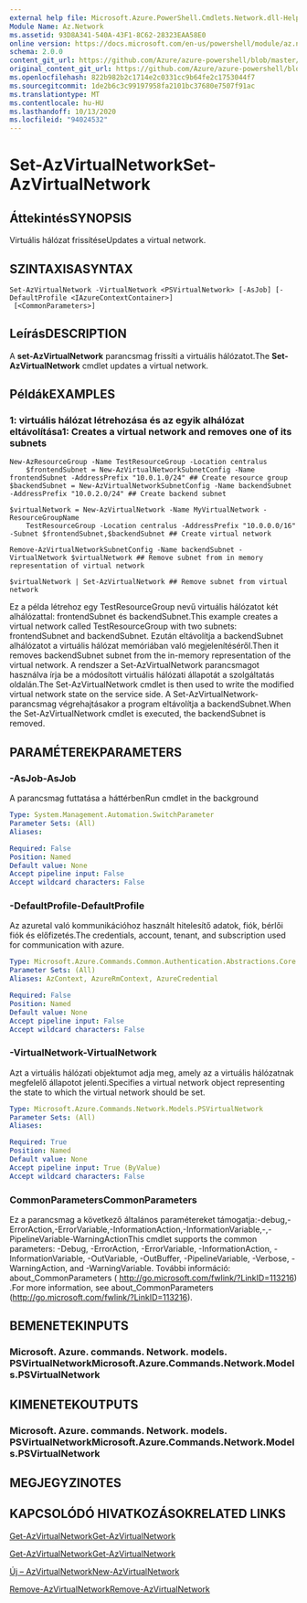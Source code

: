```yaml
---
external help file: Microsoft.Azure.PowerShell.Cmdlets.Network.dll-Help.xml
Module Name: Az.Network
ms.assetid: 93D8A341-540A-43F1-8C62-28323EAA58E0
online version: https://docs.microsoft.com/en-us/powershell/module/az.network/set-azvirtualnetwork
schema: 2.0.0
content_git_url: https://github.com/Azure/azure-powershell/blob/master/src/Network/Network/help/Set-AzVirtualNetwork.md
original_content_git_url: https://github.com/Azure/azure-powershell/blob/master/src/Network/Network/help/Set-AzVirtualNetwork.md
ms.openlocfilehash: 822b982b2c1714e2c0331cc9b64fe2c1753044f7
ms.sourcegitcommit: 1de2b6c3c99197958fa2101bc37680e7507f91ac
ms.translationtype: MT
ms.contentlocale: hu-HU
ms.lasthandoff: 10/13/2020
ms.locfileid: "94024532"
---
```

# <span data-ttu-id="45540-101">Set-AzVirtualNetwork</span><span class="sxs-lookup"><span data-stu-id="45540-101">Set-AzVirtualNetwork</span></span>

## <span data-ttu-id="45540-102">Áttekintés</span><span class="sxs-lookup"><span data-stu-id="45540-102">SYNOPSIS</span></span>
<span data-ttu-id="45540-103">Virtuális hálózat frissítése</span><span class="sxs-lookup"><span data-stu-id="45540-103">Updates a virtual network.</span></span>

## <span data-ttu-id="45540-104">SZINTAXISA</span><span class="sxs-lookup"><span data-stu-id="45540-104">SYNTAX</span></span>

```
Set-AzVirtualNetwork -VirtualNetwork <PSVirtualNetwork> [-AsJob] [-DefaultProfile <IAzureContextContainer>]
 [<CommonParameters>]
```

## <span data-ttu-id="45540-105">Leírás</span><span class="sxs-lookup"><span data-stu-id="45540-105">DESCRIPTION</span></span>
<span data-ttu-id="45540-106">A **set-AzVirtualNetwork** parancsmag frissíti a virtuális hálózatot.</span><span class="sxs-lookup"><span data-stu-id="45540-106">The **Set-AzVirtualNetwork** cmdlet updates a virtual network.</span></span>

## <span data-ttu-id="45540-107">Példák</span><span class="sxs-lookup"><span data-stu-id="45540-107">EXAMPLES</span></span>

### <span data-ttu-id="45540-108">1: virtuális hálózat létrehozása és az egyik alhálózat eltávolítása</span><span class="sxs-lookup"><span data-stu-id="45540-108">1: Creates a virtual network and removes one of its subnets</span></span>
```
New-AzResourceGroup -Name TestResourceGroup -Location centralus
    $frontendSubnet = New-AzVirtualNetworkSubnetConfig -Name frontendSubnet -AddressPrefix "10.0.1.0/24" ## Create resource group
$backendSubnet = New-AzVirtualNetworkSubnetConfig -Name backendSubnet -AddressPrefix "10.0.2.0/24" ## Create backend subnet

$virtualNetwork = New-AzVirtualNetwork -Name MyVirtualNetwork -ResourceGroupName 
    TestResourceGroup -Location centralus -AddressPrefix "10.0.0.0/16" -Subnet $frontendSubnet,$backendSubnet ## Create virtual network

Remove-AzVirtualNetworkSubnetConfig -Name backendSubnet -VirtualNetwork $virtualNetwork ## Remove subnet from in memory representation of virtual network

$virtualNetwork | Set-AzVirtualNetwork ## Remove subnet from virtual network
```

<span data-ttu-id="45540-109">Ez a példa létrehoz egy TestResourceGroup nevű virtuális hálózatot két alhálózattal: frontendSubnet és backendSubnet.</span><span class="sxs-lookup"><span data-stu-id="45540-109">This example creates a virtual network called TestResourceGroup with two subnets: frontendSubnet and backendSubnet.</span></span> <span data-ttu-id="45540-110">Ezután eltávolítja a backendSubnet alhálózatot a virtuális hálózat memóriában való megjelenítéséről.</span><span class="sxs-lookup"><span data-stu-id="45540-110">Then it removes backendSubnet subnet from the in-memory representation of the virtual network.</span></span> <span data-ttu-id="45540-111">A rendszer a Set-AzVirtualNetwork parancsmagot használva írja be a módosított virtuális hálózati állapotát a szolgáltatás oldalán.</span><span class="sxs-lookup"><span data-stu-id="45540-111">The Set-AzVirtualNetwork cmdlet is then used to write the modified virtual network state on the service side.</span></span> <span data-ttu-id="45540-112">A Set-AzVirtualNetwork-parancsmag végrehajtásakor a program eltávolítja a backendSubnet.</span><span class="sxs-lookup"><span data-stu-id="45540-112">When the Set-AzVirtualNetwork cmdlet is executed, the backendSubnet is removed.</span></span>

## <span data-ttu-id="45540-113">PARAMÉTEREK</span><span class="sxs-lookup"><span data-stu-id="45540-113">PARAMETERS</span></span>

### <span data-ttu-id="45540-114">-AsJob</span><span class="sxs-lookup"><span data-stu-id="45540-114">-AsJob</span></span>
<span data-ttu-id="45540-115">A parancsmag futtatása a háttérben</span><span class="sxs-lookup"><span data-stu-id="45540-115">Run cmdlet in the background</span></span>

```yaml
Type: System.Management.Automation.SwitchParameter
Parameter Sets: (All)
Aliases:

Required: False
Position: Named
Default value: None
Accept pipeline input: False
Accept wildcard characters: False
```

### <span data-ttu-id="45540-116">-DefaultProfile</span><span class="sxs-lookup"><span data-stu-id="45540-116">-DefaultProfile</span></span>
<span data-ttu-id="45540-117">Az azuretal való kommunikációhoz használt hitelesítő adatok, fiók, bérlői fiók és előfizetés.</span><span class="sxs-lookup"><span data-stu-id="45540-117">The credentials, account, tenant, and subscription used for communication with azure.</span></span>

```yaml
Type: Microsoft.Azure.Commands.Common.Authentication.Abstractions.Core.IAzureContextContainer
Parameter Sets: (All)
Aliases: AzContext, AzureRmContext, AzureCredential

Required: False
Position: Named
Default value: None
Accept pipeline input: False
Accept wildcard characters: False
```

### <span data-ttu-id="45540-118">-VirtualNetwork</span><span class="sxs-lookup"><span data-stu-id="45540-118">-VirtualNetwork</span></span>
<span data-ttu-id="45540-119">Azt a virtuális hálózati objektumot adja meg, amely az a virtuális hálózatnak megfelelő állapotot jelenti.</span><span class="sxs-lookup"><span data-stu-id="45540-119">Specifies a virtual network object representing the state to which the virtual network should be set.</span></span>

```yaml
Type: Microsoft.Azure.Commands.Network.Models.PSVirtualNetwork
Parameter Sets: (All)
Aliases:

Required: True
Position: Named
Default value: None
Accept pipeline input: True (ByValue)
Accept wildcard characters: False
```

### <span data-ttu-id="45540-120">CommonParameters</span><span class="sxs-lookup"><span data-stu-id="45540-120">CommonParameters</span></span>
<span data-ttu-id="45540-121">Ez a parancsmag a következő általános paramétereket támogatja:-debug,-ErrorAction,-ErrorVariable,-InformationAction,-InformationVariable,-,-PipelineVariable-WarningAction</span><span class="sxs-lookup"><span data-stu-id="45540-121">This cmdlet supports the common parameters: -Debug, -ErrorAction, -ErrorVariable, -InformationAction, -InformationVariable, -OutVariable, -OutBuffer, -PipelineVariable, -Verbose, -WarningAction, and -WarningVariable.</span></span> <span data-ttu-id="45540-122">További információ: about_CommonParameters ( http://go.microsoft.com/fwlink/?LinkID=113216) .</span><span class="sxs-lookup"><span data-stu-id="45540-122">For more information, see about_CommonParameters (http://go.microsoft.com/fwlink/?LinkID=113216).</span></span>

## <span data-ttu-id="45540-123">BEMENETEK</span><span class="sxs-lookup"><span data-stu-id="45540-123">INPUTS</span></span>

### <span data-ttu-id="45540-124">Microsoft. Azure. commands. Network. models. PSVirtualNetwork</span><span class="sxs-lookup"><span data-stu-id="45540-124">Microsoft.Azure.Commands.Network.Models.PSVirtualNetwork</span></span>

## <span data-ttu-id="45540-125">KIMENETEK</span><span class="sxs-lookup"><span data-stu-id="45540-125">OUTPUTS</span></span>

### <span data-ttu-id="45540-126">Microsoft. Azure. commands. Network. models. PSVirtualNetwork</span><span class="sxs-lookup"><span data-stu-id="45540-126">Microsoft.Azure.Commands.Network.Models.PSVirtualNetwork</span></span>

## <span data-ttu-id="45540-127">MEGJEGYZI</span><span class="sxs-lookup"><span data-stu-id="45540-127">NOTES</span></span>

## <span data-ttu-id="45540-128">KAPCSOLÓDÓ HIVATKOZÁSOK</span><span class="sxs-lookup"><span data-stu-id="45540-128">RELATED LINKS</span></span>

[<span data-ttu-id="45540-129">Get-AzVirtualNetwork</span><span class="sxs-lookup"><span data-stu-id="45540-129">Get-AzVirtualNetwork</span></span>](./Get-AzVirtualNetwork.md)

[<span data-ttu-id="45540-130">Get-AzVirtualNetwork</span><span class="sxs-lookup"><span data-stu-id="45540-130">Get-AzVirtualNetwork</span></span>](./Get-AzVirtualNetwork.md)

[<span data-ttu-id="45540-131">Új – AzVirtualNetwork</span><span class="sxs-lookup"><span data-stu-id="45540-131">New-AzVirtualNetwork</span></span>](./New-AzVirtualNetwork.md)

[<span data-ttu-id="45540-132">Remove-AzVirtualNetwork</span><span class="sxs-lookup"><span data-stu-id="45540-132">Remove-AzVirtualNetwork</span></span>](./Remove-AzVirtualNetwork.md)


